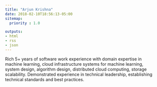 ```yaml
---
title: "Arjun Krishna"
date: 2018-02-10T18:56:13-05:00
sitemap:
  priority : 1.0

outputs:
- html
- rss
- json
---
```

Rich 5+ years of software work experience with domain expertise in machine learning, cloud infrastructure systems for machine learning, system design, algorithm design, distributed cloud computing, storage scalability. Demonstrated experience in technical leadership, establishing technical standards and best practices.